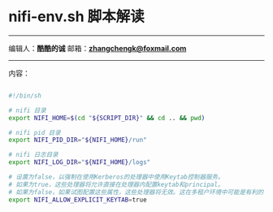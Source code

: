 # nifi-env.sh 脚本解读 
***
编辑人：__**酷酷的诚**__  邮箱：**zhangchengk@foxmail.com** 
***
内容：

```bash

#!/bin/sh

# nifi 目录
export NIFI_HOME=$(cd "${SCRIPT_DIR}" && cd .. && pwd)

# nifi pid 目录
export NIFI_PID_DIR="${NIFI_HOME}/run"

# nifi 日志目录
export NIFI_LOG_DIR="${NIFI_HOME}/logs"

# 设置为false，以强制在使用Kerberos的处理器中使用Keytab控制器服务。
# 如果为true，这些处理器将允许直接在处理器内配置keytab和principal。
# 如果为false，如果试图配置这些属性，这些处理器将无效。这在多租户环境中可能是有利的，在这种环境中，keytabs的管理应该只由具有较高权限的用户执行(即，已被授予“ACCESS_KEYTAB”限制的用户)。
export NIFI_ALLOW_EXPLICIT_KEYTAB=true

```